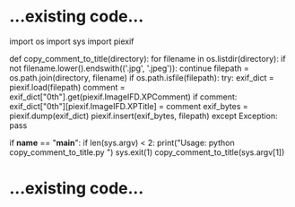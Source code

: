 # ...existing code...
import os
import sys
import piexif

def copy_comment_to_title(directory):
    for filename in os.listdir(directory):
        if not filename.lower().endswith(('.jpg', '.jpeg')):
            continue
        filepath = os.path.join(directory, filename)
        if os.path.isfile(filepath):
            try:
                exif_dict = piexif.load(filepath)
                comment = exif_dict["0th"].get(piexif.ImageIFD.XPComment)
                if comment:
                    exif_dict["0th"][piexif.ImageIFD.XPTitle] = comment
                    exif_bytes = piexif.dump(exif_dict)
                    piexif.insert(exif_bytes, filepath)
            except Exception:
                pass

if __name__ == "__main__":
    if len(sys.argv) < 2:
        print("Usage: python copy_comment_to_title.py <directory>")
        sys.exit(1)
    copy_comment_to_title(sys.argv[1])
# ...existing code...
